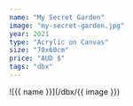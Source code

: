 ```yaml
---
name: "My Secret Garden"
image: "my-secret-garden.jpg"
year: 2021
type: "Acrylic on Canvas"
size: "70x60cm"
price: "AUD $"
tags: "dbx"
---
```

![{{ name }}](/dbx/{{ image }})

